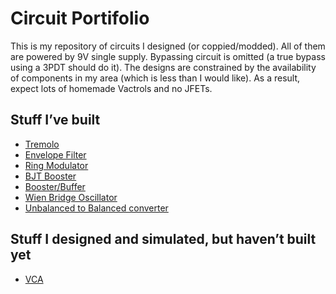 Circuit Portifolio
================

This is my repository of circuits I designed (or coppied/modded). All of
them are powered by 9V single supply. Bypassing circuit is omitted (a
true bypass using a 3PDT should do it). The designs are constrained by
the availability of components in my area (which is less than I would
like). As a result, expect lots of homemade Vactrols and no JFETs.

## Stuff I’ve built

  - [Tremolo](./content/tremolo.html)
  - [Envelope Filter](./content/envelope.html)
  - [Ring Modulator](./content/ring_mod.hmtl)
  - [BJT Booster](./content/bjt_booster.html)
  - [Booster/Buffer](./content/booster_buffer.html)
  - [Wien Bridge Oscillator](./content/wien.html)
  - [Unbalanced to Balanced converter](./content/unbal_to_bal.html)

## Stuff I designed and simulated, but haven’t built yet

  - [VCA](./content/VCA.html)
